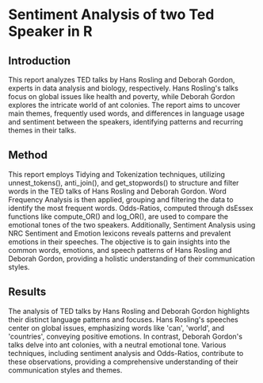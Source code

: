# Sentiment Analysis of two Ted Speaker in R

## Introduction
This report analyzes TED talks by Hans Rosling and Deborah Gordon, experts in data analysis and biology, respectively. Hans Rosling's talks focus on global issues like health and poverty, while Deborah Gordon explores the intricate world of ant colonies. The report aims to uncover main themes, frequently used words, and differences in language usage and sentiment between the speakers, identifying patterns and recurring themes in their talks.

## Method
This report employs Tidying and Tokenization techniques, utilizing unnest_tokens(), anti_join(), and get_stopwords() to structure and filter words in the TED talks of Hans Rosling and Deborah Gordon. Word Frequency Analysis is then applied, grouping and filtering the data to identify the most frequent words. Odds-Ratios, computed through dsEssex functions like compute_OR() and log_OR(), are used to compare the emotional tones of the two speakers. Additionally, Sentiment Analysis using NRC Sentiment and Emotion lexicons reveals patterns and prevalent emotions in their speeches. The objective is to gain insights into the common words, emotions, and speech patterns of Hans Rosling and Deborah Gordon, providing a holistic understanding of their communication styles.

## Results
The analysis of TED talks by Hans Rosling and Deborah Gordon highlights their distinct language patterns and focuses. Hans Rosling's speeches center on global issues, emphasizing words like 'can', 'world', and 'countries', conveying positive emotions. In contrast, Deborah Gordon's talks delve into ant colonies, with a neutral emotional tone. Various techniques, including sentiment analysis and Odds-Ratios, contribute to these observations, providing a comprehensive understanding of their communication styles and themes.
